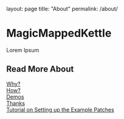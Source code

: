 layout: page
title: "About"
permalink: /about/
<h1> MagicMappedKettle </h1>
Lorem Ipsum

<h2> Read More About </h2>
<a href="https://kaseypocius.github.io/MUMT306-MagicMappedKettle/why"> Why?</a><br>
<a href="https://kaseypocius.github.io/MUMT306-MagicMappedKettle/how"> How?</a><br>
<a href="https://kaseypocius.github.io/MUMT306-MagicMappedKettle/demos"> Demos</a><br>
<a href="https://kaseypocius.github.io/MUMT306-MagicMappedKettle/thanks"> Thanks</a><br>
<a href="https://kaseypocius.github.io/MUMT306-MagicMappedKettle/tutorial"> Tutorial on Setting up the Example Patches</a>
